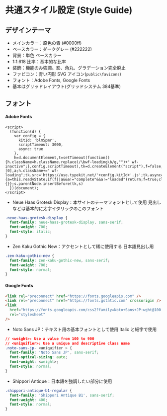 # 共通スタイル設定 (Style Guide)

## デザインテーマ

- メインカラー：原色の青 (#0000ff)
- ベースカラー：ダークグレー (#222222)
- 背景：単色 ベースカラー
- 1:1.618 比率：基本的な比率
- 装飾：機能のみ強調。影、角丸、グラデーション完全廃止
- ファビコン：青い円形 SVG アイコン(`public\favicons`)
- フォント：Adobe Fonts, Google Fonts
- 基本はグリッドレイアウト(グリッドシステム 384基準)

## フォント

#### Adobe Fonts

```hmtl
<script>
  (function(d) {
    var config = {
      kitId: 'blm5pmr',
      scriptTimeout: 3000,
      async: true
    },
    h=d.documentElement,t=setTimeout(function(){h.className=h.className.replace(/\bwf-loading\b/g,"")+" wf-inactive";},config.scriptTimeout),tk=d.createElement("script"),f=false,s=d.getElementsByTagName("script")[0],a;h.className+=" wf-loading";tk.src='https://use.typekit.net/'+config.kitId+'.js';tk.async=true;tk.onload=tk.onreadystatechange=function(){a=this.readyState;if(f||a&&a!="complete"&&a!="loaded")return;f=true;clearTimeout(t);try{Typekit.load(config)}catch(e){}};s.parentNode.insertBefore(tk,s)
  })(document);
</script>
```

- Neue Haas Grotesk Display：本サイトのテーマフォントとして使用 見出しなどは基本的に太字イタリックのこのフォント

```css
.neue-haas-grotesk-display {
  font-family: neue-haas-grotesk-display, sans-serif;
  font-weight: 700;
  font-style: italic;
}
```

- Zen Kaku Gothic New：アクセントとして稀に使用する 日本語見出し用

```css
.zen-kaku-gothic-new {
  font-family: zen-kaku-gothic-new, sans-serif;
  font-weight: 700;
  font-style: normal;
}
```

#### Google Fonts

```html
<link rel="preconnect" href="https://fonts.googleapis.com" />
<link rel="preconnect" href="https://fonts.gstatic.com" crossorigin />
<link
  href="https://fonts.googleapis.com/css2?family=Noto+Sans+JP:wght@100..900&family=Shippori+Antique+B1&display=swap"
  rel="stylesheet"
/>
```

- Noto Sans JP：テキスト用の基本フォントとして使用 Italic と細字で使用

```css
// <weight>: Use a value from 100 to 900
// <uniquifier>: Use a unique and descriptive class name
.noto-sans-jp- <uniquifier > {
  font-family: 'Noto Sans JP', sans-serif;
  font-optical-sizing: auto;
  font-weight: <weight>;
  font-style: normal;
}
```

- Shippori Antique：日本語を強調したい部分に使用

```css
.shippori-antique-b1-regular {
  font-family: 'Shippori Antique B1', sans-serif;
  font-weight: 400;
  font-style: normal;
}
```
